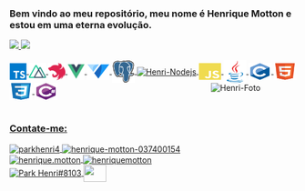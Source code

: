 ### Bem vindo ao meu repositório, meu nome é Henrique Motton e estou em uma eterna evolução.

<div align="left">
  <a href="https://github.com/HenriqueMotton" target="blank">
  <img height="180em" src="https://github-readme-stats.vercel.app/api?username=HenriqueMotton&show_icons=true&theme=tokyonight&include_all_commits=true&count_private=true"/>
  <img height="180em" src="https://github-readme-stats.vercel.app/api/top-langs/?username=HenriqueMotton&layout=compact&langs_count=7&theme=tokyonight"/>
</div>
  
<div style="display: inline_block"><br>
  <img align="center" alt="Henri-Typesc" width="30" height="30" src="https://raw.githubusercontent.com/devicons/devicon/master/icons/typescript/typescript-original.svg"/>
  <img align="center" alt="Henri-Nuxtjs" width="30" height="30" src="https://raw.githubusercontent.com/devicons/devicon/master/icons/nuxtjs/nuxtjs-original.svg"/>
  <img align="center" alt="Henri-Nestjs" width="30" height="30" src="https://raw.githubusercontent.com/devicons/devicon/master/icons/nestjs/nestjs-plain.svg"/>
  <img align="center" alt="Henri-Vuejs" width="30" height="30" src="https://raw.githubusercontent.com/devicons/devicon/master/icons/vuejs/vuejs-original.svg"/>
  <img align="center" alt="Henri-Vuetify" width="40" height="30" src="https://raw.githubusercontent.com/devicons/devicon/master/icons/vuetify/vuetify-original.svg"/>
  <img align="center" alt="Henri-Postgress" width="40" height="40" src="https://raw.githubusercontent.com/devicons/devicon/master/icons/postgresql/postgresql-original.svg"/>  
  <img align="center" alt="Henri-Nodejs" width="40" height="30" src="https://cdn.jsdelivr.net/gh/devicons/devicon/icons/nodejs/nodejs-original-wordmark.svg"/>
  <img align="center" alt="Henri-Js" height="30" width="40" src="https://raw.githubusercontent.com/devicons/devicon/master/icons/javascript/javascript-plain.svg"/>
  <img align="center" alt="Henri-Jaava" width="40" height="40" src="https://raw.githubusercontent.com/devicons/devicon/master/icons/java/java-original.svg"/> 
  <img align="center" alt="Henri-C" width="40" height="30" src="https://raw.githubusercontent.com/devicons/devicon/master/icons/c/c-original.svg"/>
  <img align="center" alt="Henri-HTML" height="30" width="40" src="https://raw.githubusercontent.com/devicons/devicon/master/icons/html5/html5-original.svg"/>
  <img align="center" alt="Henri-CSS" height="30" width="40" src="https://raw.githubusercontent.com/devicons/devicon/master/icons/css3/css3-original.svg"/>
  <img align="center" alt="Henri-Csharp" height="30" width="40" src="https://raw.githubusercontent.com/devicons/devicon/master/icons/csharp/csharp-original.svg"/>
  <img align="right"  alt="Henri-Foto" height="150" width="150" src="https://lh3.googleusercontent.com/pw/AM-JKLWRfdmKoxaHmXkJYn03ROhaYjRRQq-UVRIjwnSEUNo8YPcLqjSZ854WsQjpLaCz-_1X2BCRwPkZVPhL0NM5GUFX5XAducic7GPAB96OZ6ECerkTqeUgzPuEUWttqsa8K3LJeevOMkfrSQ6Ggm9NkHX6=s600-no?authuser=0">
</div>

  
  <div><br>
<h3 align="left">Contate-me:</h3>
<a href="https://twitter.com/parkhenri4" > 
   <img align="center" alt="parkhenri4" height="30" width="40" src="https://raw.githubusercontent.com/rahuldkjain/github-profile-readme-generator/master/src/images/icons/Social/twitter.svg"/>
</a>
<a href="https://linkedin.com/in/henrique-motton-037400154">
  <img align="center" src="https://raw.githubusercontent.com/rahuldkjain/github-profile-readme-generator/master/src/images/icons/Social/linked-in-alt.svg" alt="henrique-motton-037400154" height="30" width="40"/>
</a>
<a href="https://fb.com/henrique.motton">
  <img align="center" src="https://raw.githubusercontent.com/rahuldkjain/github-profile-readme-generator/master/src/images/icons/Social/facebook.svg" alt="henrique.motton" height="30" width="40"/>
</a>
<a href="https://instagram.com/henriquemotton"><img align="center" src="https://raw.githubusercontent.com/rahuldkjain/github-profile-readme-generator/master/src/images/icons/Social/instagram.svg" alt="henriquemotton" height="30" width="40" />
</a>
<a href="https://discord.gg/Park Henri#8103"><img align="center" src="https://raw.githubusercontent.com/rahuldkjain/github-profile-readme-generator/master/src/images/icons/Social/discord.svg" alt="Park Henri#8103" height="30" width="40" />
</a>
      <a href = "mailto:henri.fmotton@gmail.com">
      <img src="https://cdn.jsdelivr.net/gh/devicons/devicon/icons/google/google-original.svg" align="center" height="30" width="40"/>
      </a>
</div>

